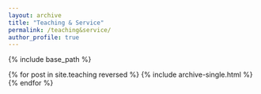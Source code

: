 ```yaml
---
layout: archive
title: "Teaching & Service"
permalink: /teaching&service/
author_profile: true
---
```



<!-- {% if author.googlescholar %}
  You can also find my articles on <u><a href="{{author.googlescholar}}">my Google Scholar profile</a>.</u>
{% endif %} -->

{% include base_path %}

{% for post in site.teaching reversed %}
  {% include archive-single.html %}
{% endfor %}
